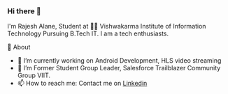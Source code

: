 ### Hi there 👋

I'm Rajesh Alane, Student at 👨‍💻 Vishwakarma Institute of Information Technology Pursuing B.Tech IT. I am a tech enthusiasts.

🧐 About
- 🔭 I’m currently working on Android Development, HLS video streaming
- 🌱 I’m Former Student Group Leader, Salesforce Trailblazer Community Group VIIT.
- 📫 How to reach me: Contact me on [Linkedin](https://linkedin.com/in/rajeshalane)


